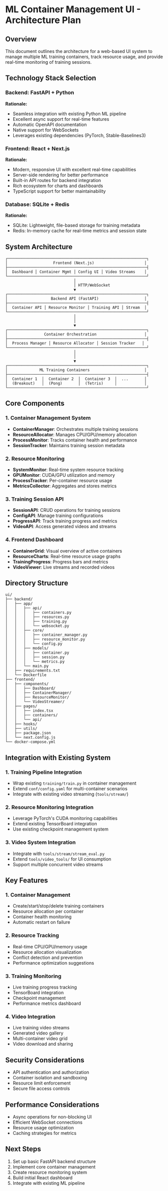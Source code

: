 # ML Container Management UI - Architecture Plan

## Overview

This document outlines the architecture for a web-based UI system to manage multiple ML training containers, track resource usage, and provide real-time monitoring of training sessions.

## Technology Stack Selection

### Backend: FastAPI + Python
**Rationale:**
- Seamless integration with existing Python ML pipeline
- Excellent async support for real-time features
- Automatic OpenAPI documentation
- Native support for WebSockets
- Leverages existing dependencies (PyTorch, Stable-Baselines3)

### Frontend: React + Next.js
**Rationale:**
- Modern, responsive UI with excellent real-time capabilities
- Server-side rendering for better performance
- Built-in API routes for backend integration
- Rich ecosystem for charts and dashboards
- TypeScript support for better maintainability

### Database: SQLite + Redis
**Rationale:**
- SQLite: Lightweight, file-based storage for training metadata
- Redis: In-memory cache for real-time metrics and session state

## System Architecture

```
┌─────────────────────────────────────────────────────────────┐
│                    Frontend (Next.js)                      │
├─────────────────────────────────────────────────────────────┤
│  Dashboard │ Container Mgmt │ Config UI │ Video Streams    │
└─────────────────────────────────────────────────────────────┘
                              │
                              │ HTTP/WebSocket
                              ▼
┌─────────────────────────────────────────────────────────────┐
│                   Backend API (FastAPI)                    │
├─────────────────────────────────────────────────────────────┤
│  Container API │ Resource Monitor │ Training API │ Stream  │
└─────────────────────────────────────────────────────────────┘
                              │
                              │
                              ▼
┌─────────────────────────────────────────────────────────────┐
│                Container Orchestration                     │
├─────────────────────────────────────────────────────────────┤
│  Process Manager │ Resource Allocator │ Session Tracker   │
└─────────────────────────────────────────────────────────────┘
                              │
                              │
                              ▼
┌─────────────────────────────────────────────────────────────┐
│              ML Training Containers                        │
├─────────────────────────────────────────────────────────────┤
│  Container 1  │  Container 2  │  Container 3  │  ...       │
│  (Breakout)   │  (Pong)       │  (Tetris)     │            │
└─────────────────────────────────────────────────────────────┘
```

## Core Components

### 1. Container Management System
- **ContainerManager**: Orchestrates multiple training sessions
- **ResourceAllocator**: Manages CPU/GPU/memory allocation
- **ProcessMonitor**: Tracks container health and performance
- **SessionTracker**: Maintains training session metadata

### 2. Resource Monitoring
- **SystemMonitor**: Real-time system resource tracking
- **GPUMonitor**: CUDA/GPU utilization and memory
- **ProcessTracker**: Per-container resource usage
- **MetricsCollector**: Aggregates and stores metrics

### 3. Training Session API
- **SessionAPI**: CRUD operations for training sessions
- **ConfigAPI**: Manage training configurations
- **ProgressAPI**: Track training progress and metrics
- **VideoAPI**: Access generated videos and streams

### 4. Frontend Dashboard
- **ContainerGrid**: Visual overview of active containers
- **ResourceCharts**: Real-time resource usage graphs
- **TrainingProgress**: Progress bars and metrics
- **VideoViewer**: Live streams and recorded videos

## Directory Structure

```
ui/
├── backend/
│   ├── app/
│   │   ├── api/
│   │   │   ├── containers.py
│   │   │   ├── resources.py
│   │   │   ├── training.py
│   │   │   └── websocket.py
│   │   ├── core/
│   │   │   ├── container_manager.py
│   │   │   ├── resource_monitor.py
│   │   │   └── config.py
│   │   ├── models/
│   │   │   ├── container.py
│   │   │   ├── session.py
│   │   │   └── metrics.py
│   │   └── main.py
│   ├── requirements.txt
│   └── Dockerfile
├── frontend/
│   ├── components/
│   │   ├── Dashboard/
│   │   ├── ContainerManager/
│   │   ├── ResourceMonitor/
│   │   └── VideoStreamer/
│   ├── pages/
│   │   ├── index.tsx
│   │   ├── containers/
│   │   └── api/
│   ├── hooks/
│   ├── utils/
│   ├── package.json
│   └── next.config.js
└── docker-compose.yml
```

## Integration with Existing System

### 1. Training Pipeline Integration
- Wrap existing `training/train.py` in container management
- Extend `conf/config.yaml` for multi-container scenarios
- Integrate with existing video streaming (`tools/stream/`)

### 2. Resource Monitoring Integration
- Leverage PyTorch's CUDA monitoring capabilities
- Extend existing TensorBoard integration
- Use existing checkpoint management system

### 3. Video System Integration
- Integrate with `tools/stream/stream_eval.py`
- Extend `tools/video_tools/` for UI consumption
- Support multiple concurrent video streams

## Key Features

### 1. Container Management
- Create/start/stop/delete training containers
- Resource allocation per container
- Container health monitoring
- Automatic restart on failure

### 2. Resource Tracking
- Real-time CPU/GPU/memory usage
- Resource allocation visualization
- Conflict detection and prevention
- Performance optimization suggestions

### 3. Training Monitoring
- Live training progress tracking
- TensorBoard integration
- Checkpoint management
- Performance metrics dashboard

### 4. Video Integration
- Live training video streams
- Generated video gallery
- Multi-container video grid
- Video download and sharing

## Security Considerations

- API authentication and authorization
- Container isolation and sandboxing
- Resource limit enforcement
- Secure file access controls

## Performance Considerations

- Async operations for non-blocking UI
- Efficient WebSocket connections
- Resource usage optimization
- Caching strategies for metrics

## Next Steps

1. Set up basic FastAPI backend structure
2. Implement core container management
3. Create resource monitoring system
4. Build initial React dashboard
5. Integrate with existing ML pipeline
